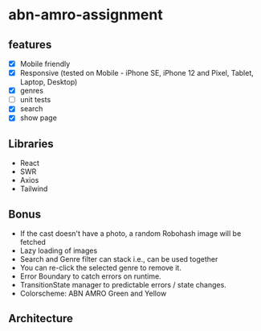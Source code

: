 # abn-amro-assignment

## features

- [x] Mobile friendly
- [x] Responsive (tested on Mobile - iPhone SE, iPhone 12 and Pixel, Tablet, Laptop, Desktop)
- [x] genres
- [ ] unit tests
- [x] search
- [x] show page

## Libraries

- React
- SWR
- Axios
- Tailwind

## Bonus

- If the cast doesn't have a photo, a random Robohash image will be fetched
- Lazy loading of images
- Search and Genre filter can stack i.e., can be used together
- You can re-click the selected genre to remove it.
- Error Boundary to catch errors on runtime.
- TransitionState manager to predictable errors / state changes.
- Colorscheme: ABN AMRO Green and Yellow

## Architecture
